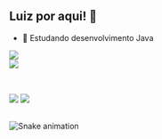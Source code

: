 ## Luiz por aqui! 👋

- 🌱 Estudando desenvolvimento Java

<div align="left">
  <a href="https://github.com/luizbottino">
  <img src="https://github-readme-stats-sigma-five.vercel.app/api?username=luizbottino&show_icons=true&theme=github_dark&include_all_commits=true&count_private=true"/>
    <br>
  <img src="https://github-readme-stats-sigma-five.vercel.app/api/top-langs/?username=luizbottino&hide_progress=true&langs_count=7&theme=github_dark"/>
</div>

##
  
<div><br>
  <a href = "mailto:luizbottino@outlook.com"><img src="https://img.shields.io/badge/Microsoft_Outlook-0078D4?style=for-the-badge&logo=microsoft-outlook&logoColor=white" target="_blank"></a>
  <a href="https://www.linkedin.com/in/luizbottino" target="_blank"><img src="https://img.shields.io/badge/-LinkedIn-%230077B5?style=for-the-badge&logo=linkedin&logoColor=white" target="_blank"></a> 
</div>
  
 ##
  
![Snake animation](https://github.com/luizbottino/luizbottino/blob/output/github-contribution-grid-snake.svg)

<!--
**luizbottino/luizbottino** is a ✨ _special_ ✨ repository because its `README.md` (this file) appears on your GitHub profile.

Here are some ideas to get you started:

- 🔭 I’m currently working on ...
- 🌱 I’m currently learning ...
- 👯 I’m looking to collaborate on ...
- 🤔 I’m looking for help with ...
- 💬 Ask me about ...
- 📫 How to reach me: ...
- 😄 Pronouns: ...
- ⚡ Fun fact: ...
-->
